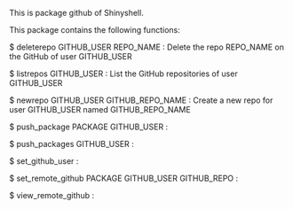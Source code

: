 This is package github of Shinyshell.

This package contains the following functions:

$ deleterepo GITHUB_USER REPO_NAME : Delete the repo REPO_NAME on the GitHub of user GITHUB_USER

$ listrepos GITHUB_USER : List the GitHub repositories of user GITHUB_USER

$ newrepo GITHUB_USER GITHUB_REPO_NAME : Create a new repo for user GITHUB_USER named GITHUB_REPO_NAME

$ push_package PACKAGE GITHUB_USER : 

$ push_packages GITHUB_USER : 

$ set_github_user  : 

$ set_remote_github PACKAGE GITHUB_USER GITHUB_REPO : 

$ view_remote_github  : 

